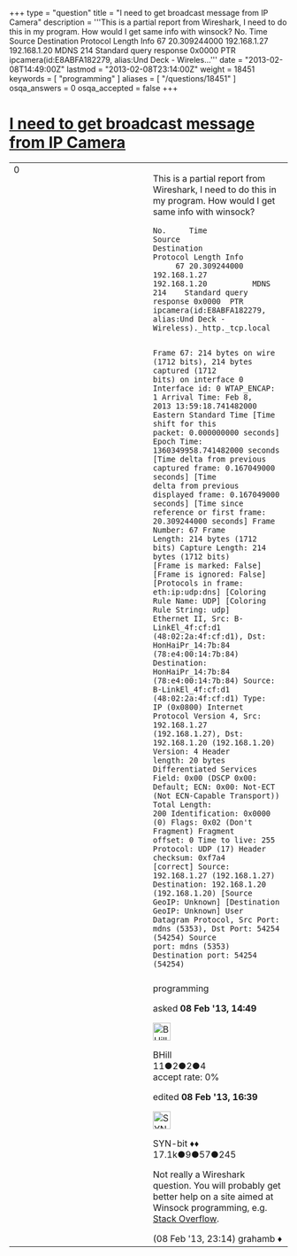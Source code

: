 +++
type = "question"
title = "I need to get broadcast message from IP Camera"
description = '''This is a partial report from Wireshark, I need to do this in my program. How would I get same info with winsock? No. Time Source Destination Protocol Length Info  67 20.309244000 192.168.1.27 192.168.1.20 MDNS 214 Standard query response 0x0000 PTR ipcamera(id:E8ABFA182279, alias:Und Deck - Wireles...'''
date = "2013-02-08T14:49:00Z"
lastmod = "2013-02-08T23:14:00Z"
weight = 18451
keywords = [ "programming" ]
aliases = [ "/questions/18451" ]
osqa_answers = 0
osqa_accepted = false
+++

<div class="headNormal">

# [I need to get broadcast message from IP Camera](/questions/18451/i-need-to-get-broadcast-message-from-ip-camera)

</div>

<div id="main-body">

<div id="askform">

<table id="question-table" style="width:100%;"><colgroup><col style="width: 50%" /><col style="width: 50%" /></colgroup><tbody><tr class="odd"><td style="width: 30px; vertical-align: top"><div class="vote-buttons"><span id="post-18451-upvote" class="ajax-command post-vote up" rel="nofollow" title="I like this post (click again to cancel)"> </span><div id="post-18451-score" class="post-score" title="current number of votes">0</div><span id="post-18451-downvote" class="ajax-command post-vote down" rel="nofollow" title="I dont like this post (click again to cancel)"> </span> <span id="favorite-mark" class="ajax-command favorite-mark" rel="nofollow" title="mark/unmark this question as favorite (click again to cancel)"> </span><div id="favorite-count" class="favorite-count"></div></div></td><td><div id="item-right"><div class="question-body"><p>This is a partial report from Wireshark, I need to do this in my program. How would I get same info with winsock?</p><pre><code>No.     Time           Source                Destination           Protocol Length Info
     67 20.309244000   192.168.1.27          192.168.1.20          MDNS     214    Standard query response 0x0000  PTR ipcamera(id:E8ABFA182279, alias:Und Deck - Wireless)._http._tcp.local

Frame 67: 214 bytes on wire (1712 bits), 214 bytes captured (1712 bits) on interface 0
    Interface id: 0
    WTAP_ENCAP: 1
    Arrival Time: Feb  8, 2013 13:59:18.741482000 Eastern Standard Time
    [Time shift for this packet: 0.000000000 seconds]
    Epoch Time: 1360349958.741482000 seconds
    [Time delta from previous captured frame: 0.167049000 seconds]
    [Time delta from previous displayed frame: 0.167049000 seconds]
    [Time since reference or first frame: 20.309244000 seconds]
    Frame Number: 67
    Frame Length: 214 bytes (1712 bits)
    Capture Length: 214 bytes (1712 bits)
    [Frame is marked: False]
    [Frame is ignored: False]
    [Protocols in frame: eth:ip:udp:dns]
    [Coloring Rule Name: UDP]
    [Coloring Rule String: udp]
Ethernet II, Src: B-LinkEl_4f:cf:d1 (48:02:2a:4f:cf:d1), Dst: HonHaiPr_14:7b:84 (78:e4:00:14:7b:84)
    Destination: HonHaiPr_14:7b:84 (78:e4:00:14:7b:84)
    Source: B-LinkEl_4f:cf:d1 (48:02:2a:4f:cf:d1)
    Type: IP (0x0800)
Internet Protocol Version 4, Src: 192.168.1.27 (192.168.1.27), Dst: 192.168.1.20 (192.168.1.20)
    Version: 4
    Header length: 20 bytes
    Differentiated Services Field: 0x00 (DSCP 0x00: Default; ECN: 0x00: Not-ECT (Not ECN-Capable Transport))
    Total Length: 200
    Identification: 0x0000 (0)
    Flags: 0x02 (Don&#39;t Fragment)
    Fragment offset: 0
    Time to live: 255
    Protocol: UDP (17)
    Header checksum: 0xf7a4 [correct]
    Source: 192.168.1.27 (192.168.1.27)
    Destination: 192.168.1.20 (192.168.1.20)
    [Source GeoIP: Unknown]
    [Destination GeoIP: Unknown]
User Datagram Protocol, Src Port: mdns (5353), Dst Port: 54254 (54254)
    Source port: mdns (5353)
    Destination port: 54254 (54254)</code></pre></div><div id="question-tags" class="tags-container tags"><span class="post-tag tag-link-programming" rel="tag" title="see questions tagged &#39;programming&#39;">programming</span></div><div id="question-controls" class="post-controls"></div><div class="post-update-info-container"><div class="post-update-info post-update-info-user"><p>asked <strong>08 Feb '13, 14:49</strong></p><img src="https://secure.gravatar.com/avatar/ca74fbb5a41545305130c127534beaf6?s=32&amp;d=identicon&amp;r=g" class="gravatar" width="32" height="32" alt="BHill&#39;s gravatar image" /><p><span>BHill</span><br />
<span class="score" title="11 reputation points">11</span><span title="2 badges"><span class="badge1">●</span><span class="badgecount">2</span></span><span title="2 badges"><span class="silver">●</span><span class="badgecount">2</span></span><span title="4 badges"><span class="bronze">●</span><span class="badgecount">4</span></span><br />
<span class="accept_rate" title="Rate of the user&#39;s accepted answers">accept rate:</span> <span title="BHill has no accepted answers">0%</span></p></div><div class="post-update-info post-update-info-edited"><p><span> edited <strong>08 Feb '13, 16:39</strong> </span></p><img src="https://secure.gravatar.com/avatar/7901a94d8fdd1f9f47cda9a32fcfa177?s=32&amp;d=identicon&amp;r=g" class="gravatar" width="32" height="32" alt="SYN-bit&#39;s gravatar image" /><p><span>SYN-bit ♦♦</span><br />
<span class="score" title="17094 reputation points"><span>17.1k</span></span><span title="9 badges"><span class="badge1">●</span><span class="badgecount">9</span></span><span title="57 badges"><span class="silver">●</span><span class="badgecount">57</span></span><span title="245 badges"><span class="bronze">●</span><span class="badgecount">245</span></span></p></div></div><div id="comments-container-18451" class="comments-container"><span id="18463"></span><div id="comment-18463" class="comment"><div id="post-18463-score" class="comment-score"></div><div class="comment-text"><p>Not really a Wireshark question. You will probably get better help on a site aimed at Winsock programming, e.g. <a href="http://stackoverflow.com">Stack Overflow</a>.</p></div><div id="comment-18463-info" class="comment-info"><span class="comment-age">(08 Feb '13, 23:14)</span> <span class="comment-user userinfo">grahamb ♦</span></div></div></div><div id="comment-tools-18451" class="comment-tools"></div><div class="clear"></div><div id="comment-18451-form-container" class="comment-form-container"></div><div class="clear"></div></div></td></tr></tbody></table>

</div>

</div>

